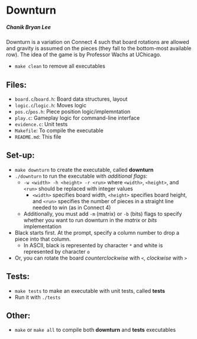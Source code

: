# Downturn
##### Chanik Bryan Lee

Downturn is a variation on Connect 4 such that board rotations are allowed and
gravity is assumed on the pieces (they fall to the bottom-most available row).
The idea of the game is by Professor Wachs at UChicago.

 - `make clean` to remove all executables

## Files:
 - `board.c`/`board.h`: Board data structures, layout
 - `logic.c`/`logic.h`: Moves logic
 - `pos.c`/`pos.h`: Piece position logic/implemntation
 - `play.c`: Gameplay logic for command-line interface
 - `evidence.c`: Unit tests
 - `Makefile`: To compile the executable
 - `README.md`: This file

## Set-up:
 - `make downturn` to create the executable, called **downturn**
 - `./downturn` to run the executable with *additional flags*:
   - `-w <width> -h <height> -r <run>` where `<width>`, `<height>`, and `<run>` should be replaced with integer values
     - `<width>` specifies board width, `<height>` specifies board height,
       and `<run>` specifies the number of pieces in a straight line needed to win (as in Connect 4)
   - Additionally, you must add `-m` (matrix) or `-b` (bits) flags to specify whether you 
     want to run downturn in the *matrix* or *bits* implementation
 - Black starts first. At the prompt, specify a column number to drop a piece into that column.
   - In ASCII, black is represented by character `*` and white is represented by character `o`
 - Or, you can rotate the board *counterclockwise* with `<`, *clockwise* with `>`

## Tests:
 - `make tests` to make an executable with unit tests, called **tests**
 - Run it with `./tests`

## Other:
  - `make` or `make all` to compile both **downturn** and **tests** executables

